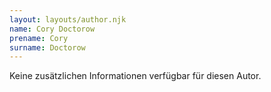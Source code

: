 ```yaml
---
layout: layouts/author.njk
name: Cory Doctorow
prename: Cory
surname: Doctorow
---
```

Keine zusätzlichen Informationen verfügbar für diesen Autor.
